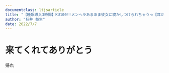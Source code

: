 ```yaml
---
documentclass: ltjsarticle
title: "【睡眠導入3時間】KU100!!メンヘラあまあま彼女に寝かしつけられちゃうっ【耳かき・マッサージ・心音】"
author: "狂井 益生"
date: 2022/7/7
---
```


# 来てくれてありがとう
帰れ